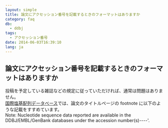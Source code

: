 ```yaml
---
layout: simple
title: 論文にアクセッション番号を記載するときのフォーマットはありますか
category: faq
db:
  - ddbj
tags: 
  - アクセッション番号
date: 2014-06-03T16:39:10
lang: ja
---
```


## 論文にアクセッション番号を記載するときのフォーマットはありますか

<p>投稿を予定している雑誌などの規定に従っていただければ、通常は問題はありません。<br><a href="/insdc.html">国際塩基配列データベース</a>では、論文のタイトルページの footnote に以下のような記載をすすめています。 <br> Note: Nucleotide sequence data reported are available in the DDBJ/EMBL/GenBank databases under the accession number(s)----'. </p>
